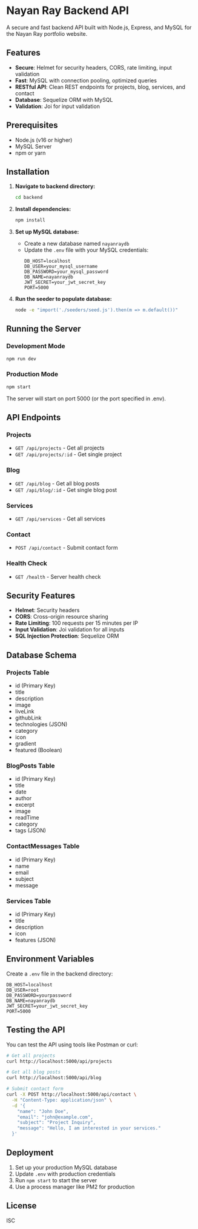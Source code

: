 # Nayan Ray Backend API

A secure and fast backend API built with Node.js, Express, and MySQL for the Nayan Ray portfolio website.

## Features

- **Secure**: Helmet for security headers, CORS, rate limiting, input validation
- **Fast**: MySQL with connection pooling, optimized queries
- **RESTful API**: Clean REST endpoints for projects, blog, services, and contact
- **Database**: Sequelize ORM with MySQL
- **Validation**: Joi for input validation

## Prerequisites

- Node.js (v16 or higher)
- MySQL Server
- npm or yarn

## Installation

1. **Navigate to backend directory:**
   ```bash
   cd backend
   ```

2. **Install dependencies:**
   ```bash
   npm install
   ```

3. **Set up MySQL database:**
   - Create a new database named `nayanraydb`
   - Update the `.env` file with your MySQL credentials:
     ```
     DB_HOST=localhost
     DB_USER=your_mysql_username
     DB_PASSWORD=your_mysql_password
     DB_NAME=nayanraydb
     JWT_SECRET=your_jwt_secret_key
     PORT=5000
     ```

4. **Run the seeder to populate database:**
   ```bash
   node -e "import('./seeders/seed.js').then(m => m.default())"
   ```

## Running the Server

### Development Mode
```bash
npm run dev
```

### Production Mode
```bash
npm start
```

The server will start on port 5000 (or the port specified in .env).

## API Endpoints

### Projects
- `GET /api/projects` - Get all projects
- `GET /api/projects/:id` - Get single project

### Blog
- `GET /api/blog` - Get all blog posts
- `GET /api/blog/:id` - Get single blog post

### Services
- `GET /api/services` - Get all services

### Contact
- `POST /api/contact` - Submit contact form

### Health Check
- `GET /health` - Server health check

## Security Features

- **Helmet**: Security headers
- **CORS**: Cross-origin resource sharing
- **Rate Limiting**: 100 requests per 15 minutes per IP
- **Input Validation**: Joi validation for all inputs
- **SQL Injection Protection**: Sequelize ORM

## Database Schema

### Projects Table
- id (Primary Key)
- title
- description
- image
- liveLink
- githubLink
- technologies (JSON)
- category
- icon
- gradient
- featured (Boolean)

### BlogPosts Table
- id (Primary Key)
- title
- date
- author
- excerpt
- image
- readTime
- category
- tags (JSON)

### ContactMessages Table
- id (Primary Key)
- name
- email
- subject
- message

### Services Table
- id (Primary Key)
- title
- description
- icon
- features (JSON)

## Environment Variables

Create a `.env` file in the backend directory:

```env
DB_HOST=localhost
DB_USER=root
DB_PASSWORD=yourpassword
DB_NAME=nayanraydb
JWT_SECRET=your_jwt_secret_key
PORT=5000
```

## Testing the API

You can test the API using tools like Postman or curl:

```bash
# Get all projects
curl http://localhost:5000/api/projects

# Get all blog posts
curl http://localhost:5000/api/blog

# Submit contact form
curl -X POST http://localhost:5000/api/contact \
  -H "Content-Type: application/json" \
  -d '{
    "name": "John Doe",
    "email": "john@example.com",
    "subject": "Project Inquiry",
    "message": "Hello, I am interested in your services."
  }'
```

## Deployment

1. Set up your production MySQL database
2. Update `.env` with production credentials
3. Run `npm start` to start the server
4. Use a process manager like PM2 for production

## License

ISC
